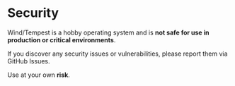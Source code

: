 # Security

Wind/Tempest is a hobby operating system and is **not safe for use in production or critical environments**.  

If you discover any security issues or vulnerabilities, please report them via GitHub Issues.  

Use at your own **risk**.
